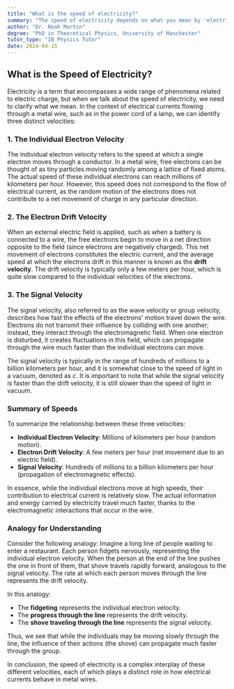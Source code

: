 ```yaml
---
title: "What is the speed of electricity?"
summary: "The speed of electricity depends on what you mean by 'electricity'.  While individual electrons move slowly, electromagnetic effects travel close to the speed of light, carrying energy and information down wires. This is why you experience an almost instant response when you turn on a light switch, even though electrons themselves move much slower."
author: "Dr. Noah Martin"
degree: "PhD in Theoretical Physics, University of Manchester"
tutor_type: "IB Physics Tutor"
date: 2024-04-15
---
```


## What is the Speed of Electricity?

Electricity is a term that encompasses a wide range of phenomena related to electric charge, but when we talk about the speed of electricity, we need to clarify what we mean. In the context of electrical currents flowing through a metal wire, such as in the power cord of a lamp, we can identify three distinct velocities:

### 1. The Individual Electron Velocity

The individual electron velocity refers to the speed at which a single electron moves through a conductor. In a metal wire, free electrons can be thought of as tiny particles moving randomly among a lattice of fixed atoms. The actual speed of these individual electrons can reach millions of kilometers per hour. However, this speed does not correspond to the flow of electrical current, as the random motion of the electrons does not contribute to a net movement of charge in any particular direction.

### 2. The Electron Drift Velocity

When an external electric field is applied, such as when a battery is connected to a wire, the free electrons begin to move in a net direction opposite to the field (since electrons are negatively charged). This net movement of electrons constitutes the electric current, and the average speed at which the electrons drift in this manner is known as the **drift velocity**. The drift velocity is typically only a few meters per hour, which is quite slow compared to the individual velocities of the electrons.

### 3. The Signal Velocity

The signal velocity, also referred to as the wave velocity or group velocity, describes how fast the effects of the electrons' motion travel down the wire. Electrons do not transmit their influence by colliding with one another; instead, they interact through the electromagnetic field. When one electron is disturbed, it creates fluctuations in this field, which can propagate through the wire much faster than the individual electrons can move. 

The signal velocity is typically in the range of hundreds of millions to a billion kilometers per hour, and it is somewhat close to the speed of light in a vacuum, denoted as $c$. It is important to note that while the signal velocity is faster than the drift velocity, it is still slower than the speed of light in vacuum.

### Summary of Speeds

To summarize the relationship between these three velocities:

- **Individual Electron Velocity**: Millions of kilometers per hour (random motion).
- **Electron Drift Velocity**: A few meters per hour (net movement due to an electric field).
- **Signal Velocity**: Hundreds of millions to a billion kilometers per hour (propagation of electromagnetic effects).

In essence, while the individual electrons move at high speeds, their contribution to electrical current is relatively slow. The actual information and energy carried by electricity travel much faster, thanks to the electromagnetic interactions that occur in the wire. 

### Analogy for Understanding

Consider the following analogy: Imagine a long line of people waiting to enter a restaurant. Each person fidgets nervously, representing the individual electron velocity. When the person at the end of the line pushes the one in front of them, that shove travels rapidly forward, analogous to the signal velocity. The rate at which each person moves through the line represents the drift velocity. 

In this analogy:
- The **fidgeting** represents the individual electron velocity.
- The **progress through the line** represents the drift velocity.
- The **shove traveling through the line** represents the signal velocity.

Thus, we see that while the individuals may be moving slowly through the line, the influence of their actions (the shove) can propagate much faster through the group. 

In conclusion, the speed of electricity is a complex interplay of these different velocities, each of which plays a distinct role in how electrical currents behave in metal wires.
    